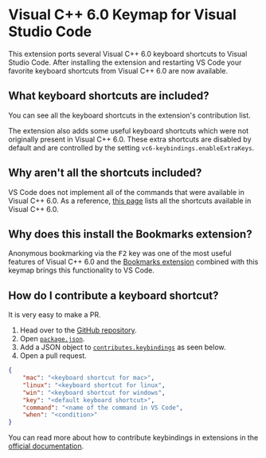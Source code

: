 # Visual C++ 6.0 Keymap for Visual Studio Code

This extension ports several Visual C++ 6.0 keyboard shortcuts to Visual Studio Code. After installing the extension and restarting VS Code your favorite keyboard shortcuts from Visual C++ 6.0 are now available.

## What keyboard shortcuts are included?

You can see all the keyboard shortcuts in the extension's contribution list.

The extension also adds some useful keyboard shortcuts which were not originally present in Visual C++ 6.0. These extra shortcuts are disabled by default and are controlled by the setting `vc6-keybindings.enableExtraKeys`.

## Why aren't all the shortcuts included?

VS Code does not implement all of the commands that were available in Visual C++ 6.0. As a reference, <a href="https://msdn.microsoft.com/en-us/library/58feksch(v=vs.100).aspx">this page</a> lists all the shortcuts available in Visual C++ 6.0.

## Why does this install the Bookmarks extension?

Anonymous bookmarking via the <kbd>F2</kbd> key was one of the most useful features of Visual C++ 6.0 and the [Bookmarks extension](https://marketplace.visualstudio.com/items?itemName=alefragnani.Bookmarks) combined with this keymap brings this functionality to VS Code.

## How do I contribute a keyboard shortcut?

It is very easy to make a PR.

1. Head over to the [GitHub repository](https://github.com/sambhare/vscode-vc6-keybindings).
2. Open [`package.json`](https://github.com/sambhare/vscode-vc6-keybindings/blob/master/package.json).
3. Add a JSON object to [`contributes.keybindings`](https://github.com/sambhare/vscode-vc6-keybindings/blob/master/package.json#L32) as seen below.
4. Open a pull request.

```json
{
    "mac": "<keyboard shortcut for mac>",
    "linux": "<keyboard shortcut for linux",
    "win": "<keyboard shortcut for windows",
    "key": "<default keyboard shortcut>",
    "command": "<name of the command in VS Code",
    "when": "<condition>"
}
```

You can read more about how to contribute keybindings in extensions in the [official documentation](http://code.visualstudio.com/docs/extensionAPI/extension-points#_contributeskeybindings).
